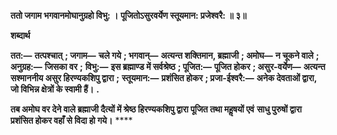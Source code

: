 **ततो जगाम भगवानमोघानुग्रहो विभु: ।** **पूजितोऽसुरवर्येण स्तूयमान: प्रजेश्वरै: ॥ ३॥** 

**शब्दार्थ** 

**तत:—** **तत्पश्चात्** **; जगाम—** **चले गये** **; भगवान्—** **अत्यन्त शक्तिमान, ब्रह्माजी** **; अमोघ—** **न चूकने वाले** **; अनुग्रह:—** **जिसका वर** **;** **विभु:—** **इस ब्रह्माण्ड में सर्वश्रेष्ठ** **; पूजित:—** **पूजित होकर** **; असुर-वर्येण—** **अत्यन्त सश्माननीय असुर हिरण्यकशिपु द्वारा** **;** **स्तूयमान:—** **प्रशंसित होकर** **; प्रजा-ईश्वरै:—** **अनेक देवताओं द्वारा, जो विभिन्न क्षेत्रों के स्वामी हैं।** **.** 

**तब अमोघ वर देने वाले ब्रह्माजी दैत्यों में श्रेष्ठ हिरण्यकशिपु द्वारा पूजित तथा महॢषयों एवं** **साधु पुरुषों द्वारा प्रशंसित होकर वहाँ से विदा हो गये।** **** 